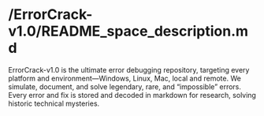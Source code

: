 # /ErrorCrack-v1.0/README_space_description.md

ErrorCrack-v1.0 is the ultimate error debugging repository, targeting every platform and environment—Windows, Linux, Mac, local and remote. We simulate, document, and solve legendary, rare, and “impossible” errors. Every error and fix is stored and decoded in markdown for research, solving historic technical mysteries.
